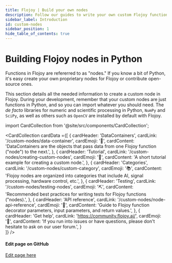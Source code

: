 ```yaml
---
title: Flojoy | Build your own nodes
description: Follow our guides to write your own custom Flojoy functions ("nodes") and apps. Only beginner-level Python knowhow is required.
sidebar_label: Introduction
id: custom-nodes
sidebar_position: 1
hide_table_of_contents: true
---
```


# Building Flojoy nodes in Python

Functions in Flojoy are refererred to as "nodes." If you know a bit of Python, it's easy create your own proprietary nodes for Flojoy or contribute open-source ones.

This section details all the needed information to create a custom node in Flojoy. During your development, remember that your custom nodes are just functions in Python, and so you can import whatever you should need. The _de facto_ libraries for numeric and scientific processing in Python, `NumPy` and `SciPy`, as well as others such as `OpenCV` are installed by default with Flojoy.

<!-- Custom component -->
import CardCollection from '@site/src/components/CardCollection';

<CardCollection cardData ={[
    {
        cardHeader: 'DataContainers',
        cardLink: '/custom-nodes/data-container',
        cardEmoji: '🚢',
        cardContent: 'DataContainers are the objects that pass data from one Flojoy function ("node") to the next.',
    },
    {
        cardHeader: 'Tutorial',
        cardLink: '/custom-nodes/creating-custom-nodes',
        cardEmoji: '📄',
        cardContent: 'A short tutorial example for creating a custom node.',
    },
    {
        cardHeader: 'Categories',
        cardLink: '/custom-nodes/custom-category',
        cardEmoji: '📚',
        cardContent: 'Flojoy nodes are organized into categories that include AI, signal processing, hardware control, etc.',
    },
    {
        cardHeader: 'Testing',
        cardLink: '/custom-nodes/testing-nodes',
        cardEmoji: '⛏️',
        cardContent: 'Recommended best practices for writing tests for Flojoy functions ("nodes).',
    },
    {
        cardHeader: 'API reference',
        cardLink: '/custom-nodes/node-api-reference',
        cardEmoji: '🔎',
        cardContent: 'Guide to Flojoy function decorator parameters, input parameters, and return values.',
    },
    {
        cardHeader: 'Get help',
        cardLink: 'https://community.flojoy.ai/',
        cardEmoji: '🛟',
        cardContent: 'If you run into issues or have questions, please don\'t hesitate to ask on our user forum.',
    }           
]} />

[//]: # (Edit page on GitHub)

#### Edit page on GitHub

[Edit page here](https://github.com/flojoy-ai/docs/blob/main/docs/custom-nodes/custom-nodes.md)
